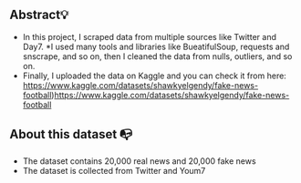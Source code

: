 ## Abstract💡
* In this project, I scraped data from multiple sources like Twitter and Day7. 
*I used many tools and libraries like BueatifulSoup, requests and snscrape, and so on, then I cleaned the data from nulls, outliers, and so on. 
* Finally, I uploaded the data on Kaggle and you can check it from here: https://www.kaggle.com/datasets/shawkyelgendy/fake-news-football)https://www.kaggle.com/datasets/shawkyelgendy/fake-news-football

## About this dataset 📭
* The dataset contains 20,000 real news and 20,000 fake news
* The dataset is collected from Twitter and Youm7

